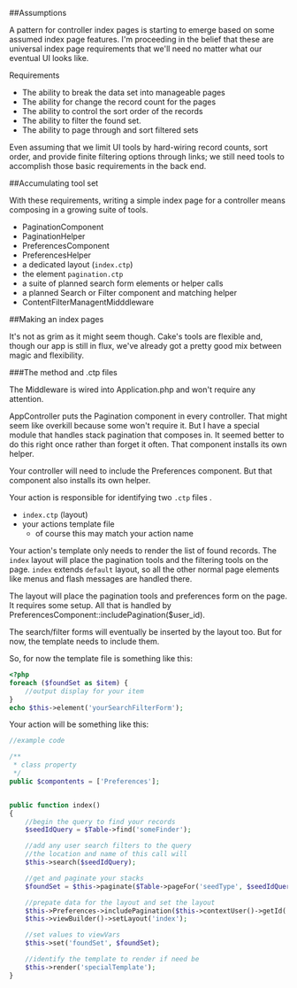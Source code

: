 ##Assumptions

A pattern for controller index pages is starting to emerge based on some assumed index page features. I'm proceeding in the belief that these are universal index page requirements that we'll need no matter what our eventual UI looks like.

Requirements

* The ability to break the data set into manageable pages
* The ability for change the record count for the pages
* The ability to control the sort order of the records
* The ability to filter the found set.
* The ability to page through and sort filtered sets

Even assuming that we limit UI tools by hard-wiring record counts, sort order, and provide finite filtering options through links; we still need tools to accomplish those basic requirements in the back end.

##Accumulating tool set

With these requirements, writing a simple index page for a controller means composing in a growing suite of tools.

* PaginationComponent
* PaginationHelper
* PreferencesComponent
* PreferencesHelper
* a dedicated layout (`index.ctp`)
* the element `pagination.ctp`
* a suite of planned search form elements or helper calls
* a planned Search or Filter component and matching helper
* ContentFilterManagentMidddleware

##Making an index pages

It's not as grim as it might seem though. Cake's tools are flexible and, though our app is still in flux, we've already got a pretty good mix between magic and flexibility.

###The method and .ctp files

The Middleware is wired into Application.php and won't require any attention.

AppController puts the Pagination component in every controller. That might seem like overkill because some won't require it. But I have a special module that handles stack pagination that composes in. It seemed better to do this right once rather than forget it often. That component installs its own helper.

Your controller will need to include the Preferences component. But that component also installs its own helper.

Your action is responsible for identifying two `.ctp` files .

* `index.ctp` (layout)
* your actions template file
   * of course this may match your action name

Your action's template only needs to render the list of found records. The `index` layout will place the pagination tools and the filtering tools on the page. `index` extends `default` layout, so all the other normal page elements like menus and flash messages are handled there.

The layout will place the pagination tools and preferences form on the page. It requires some setup. All that is handled by PreferencesComponent::includePagination($user_id).

The search/filter forms will eventually be inserted by the layout too. But for now, the template needs to include them.

So, for now the template file is something like this:

```php
<?php
foreach ($foundSet as $item) {
    //output display for your item
}
echo $this->element('yourSearchFilterForm');
```

Your action will be something like this:

```php
//example code

/**
 * class property
 */
public $compontents = ['Preferences'];


public function index()
{
    //begin the query to find your records
    $seedIdQuery = $Table->find('someFinder');

    //add any user search filters to the query
    //the location and name of this call will
    $this->search($seedIdQuery);

    //get and paginate your stacks
    $foundSet = $this->paginate($Table->pageFor('seedType', $seedIdQuery->toArray()));

    //prepate data for the layout and set the layout
    $this->Preferences->includePagination($this->contextUser()->getId('supervisor'));
    $this->viewBuilder()->setLayout('index');

    //set values to viewVars
    $this->set('foundSet', $foundSet);

    //identify the template to render if need be
    $this->render('specialTemplate');
}
```




